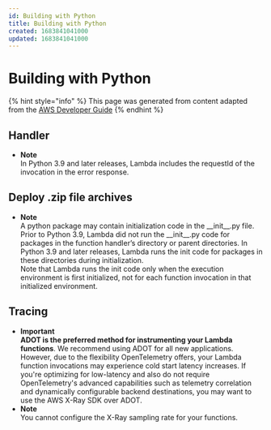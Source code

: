 ```yaml
---
id: Building with Python
title: Building with Python
created: 1683841041000
updated: 1683841041000
---
```

# Building with Python
{% hint style="info" %}
This page was generated from content adapted from the [AWS Developer Guide](https://github.com/awsdocs/aws-lambda-developer-guide.git)
{% endhint %}
## Handler

- **Note**  
In Python 3\.9 and later releases, Lambda includes the requestId of the invocation in the error response\.


## Deploy .zip file archives

- **Note**  
A python package may contain initialization code in the \_\_init\_\_\.py file\. Prior to Python 3\.9, Lambda did not run the \_\_init\_\_\.py code for packages in the function handler’s directory or parent directories\. In Python 3\.9 and later releases, Lambda runs the init code for packages in these directories during initialization\.   
Note that Lambda runs the init code only when the execution environment is first initialized, not for each function invocation in that initialized environment\.


## Tracing

- **Important**  
**ADOT is the preferred method for instrumenting your Lambda functions**\. We recommend using ADOT for all new applications\. However, due to the flexibility OpenTelemetry offers, your Lambda function invocations may experience cold start latency increases\. If you're optimizing for low\-latency and also do not require OpenTelemetry's advanced capabilities such as telemetry correlation and dynamically configurable backend destinations, you may want to use the AWS X\-Ray SDK over ADOT\.
- **Note**  
You cannot configure the X\-Ray sampling rate for your functions\.


